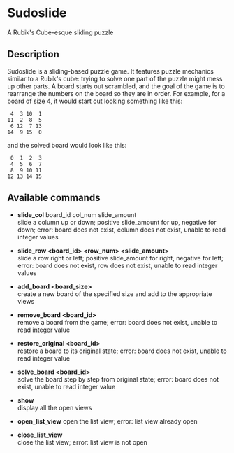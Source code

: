 Sudoslide
===============================

A Rubik's Cube-esque sliding puzzle

Description
-------------------------------
Sudoslide is a sliding-based puzzle game. It features puzzle mechanics similar
to a Rubik's cube: trying to solve one part of the puzzle might mess up other
parts. A board starts out scrambled, and the goal of the game is to rearrange 
the numbers on the board so they are in order. For example, 
for a board of size 4, it would start out looking something like this:  

     4  3 10  1  
    11  2  8  5  
     6 12  7 13  
    14  9 15  0  

and the solved board would look like this:  

     0  1  2  3  
     4  5  6  7  
     8  9 10 11  
    12 13 14 15  

Available commands
-------------------------------
+ **slide_col** board_id col_num slide_amount  
     slide a column up or 
     down; positive slide_amount for up, negative for down; error: board does not 
     exist, column does not exist, unable to read integer values  

+ **slide\_row \<board\_id\> \<row\_num\> \<slide\_amount\>**  
     slide a row right or 
     left; positive slide_amount for right, negative for left; error: board does not 
     exist, row does not exist, unable to read integer values  

+ **add\_board \<board\_size\>**  
     create a new board of the specified size 
     and add to the appropriate views  

+ **remove\_board \<board\_id\>**  
     remove a board from the game; error: board does
     not exist, unable to read integer value  

+ **restore\_original \<board\_id\>**  
     restore a board to its original state;
     error: board does not exist, unable to read integer value  

+ **solve\_board \<board\_id\>**  
     solve the board step by step from original state;
     error: board does not exist, unable to read integer value  

+ **show**  
     display all the open views  

+ **open\_list\_view** 
     open the list view; error: list view already open  

+ **close\_list\_view**  
     close the list view; error: list view is not open  
